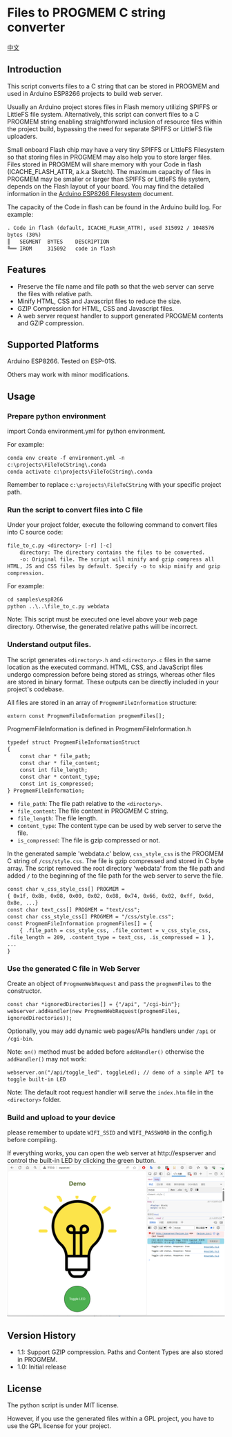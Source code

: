 # Files to PROGMEM C string converter

[中文](readme_zh.md)
## Introduction
This script converts files to a C string that can be stored in PROGMEM and used in Arduino ESP8266 projects to build web server.

Usually an Arduino project stores files in Flash memory utilizing SPIFFS or LittleFS file system. Alternatively, this script can convert files to a C PROGMEM string enabling straightforward inclusion of resource files within the project build, bypassing the need for separate SPIFFS or LittleFS file uploaders.

Small onboard Flash chip may have a very tiny SPIFFS or LittleFS Filesystem so that storing files in PROGMEM may also help you to store larger files. Files stored in PROGMEM will share memory with your Code in flash (ICACHE_FLASH_ATTR, a.k.a Sketch). The maximum capacity of files in PROGMEM may be smaller or larger than SPIFFS or LittleFS file system, depends on the Flash layout of your board. You may find the detailed information in the [Arduino ESP8266 Filesystem](https://arduino-esp8266.readthedocs.io/en/latest/filesystem.html) document.

The capacity of the Code in flash can be found in the Arduino build log. For example:
```
. Code in flash (default, ICACHE_FLASH_ATTR), used 315092 / 1048576 bytes (30%)
║   SEGMENT  BYTES    DESCRIPTION
╚══ IROM     315092   code in flash
```

## Features
* Preserve the file name and file path so that the web server can serve the files with relative path.
* Minify HTML, CSS and Javascript files to reduce the size.
* GZIP Compression for HTML, CSS and Javascript files.
* A web server request handler to support generated PROGMEM contents and GZIP compression.

## Supported Platforms
Arduino ESP8266. Tested on ESP-01S.

Others may work with minor modifications.

## Usage
### Prepare python environment
import Conda environment.yml for python environment.

For example:
```
conda env create -f environment.yml -n c:\projects\FileToCString\.conda
conda activate c:\projects\FileToCString\.conda
```

Remember to replace `c:\projects\FileToCString` with your specific project path.

### Run the script to convert files into C file
 Under your project folder, execute the following command to convert files into C source code:
```
file_to_c.py <directory> [-r] [-c]
    directory: The directory contains the files to be converted.
    -o: Original file. The script will minify and gzip compress all HTML, JS and CSS files by default. Specify -o to skip minify and gzip compression.
```
For example:
```
cd samples\esp8266
python ..\..\file_to_c.py webdata
```

Note: This script must be executed one level above your web page directory. Otherwise, the generated relative paths will be incorrect.

### Understand output files.
The script generates `<directory>.h` and `<directory>.c` files in the same location as the executed command. HTML, CSS, and JavaScript files undergo compression before being stored as strings, whereas other files are stored in binary format. These outputs can be directly included in your project's codebase.

All files are stored in an array of `ProgmemFileInformation` structure:
```
extern const ProgmemFileInformation progmemFiles[];
```
ProgmemFileInformation is defined in ProgmemFileInformation.h
```
typedef struct ProgmemFileInformationStruct
{
    const char * file_path;
    const char * file_content;
    const int file_length;
    const char * content_type;
    const int is_compressed;
} ProgmemFileInformation;
```

* `file_path`: The file path relative to the `<directory>`.
* `file_content`: The file content in PROGMEM C string.
* `file_length`: The file length.
* `content_type`: The content type can be used by web server to serve the file.
* `is_compressed`: The file is gzip compressed or not.

In the generated sample 'webdata.c' below, `css_style_css` is the PROGMEM C string of `/css/style.css`. The file is gzip compressed and stored in C byte array.
The script removed the root directory 'webdata' from the file path and added `/` to the beginning of the file path for the web server to serve the file.
```
const char v_css_style_css[] PROGMEM = 
{ 0x1f, 0x8b, 0x08, 0x00, 0x02, 0x08, 0x74, 0x66, 0x02, 0xff, 0x6d, 0x8e, ...}
const char text_css[] PROGMEM = "text/css";
const char css_style_css[] PROGMEM = "/css/style.css";
const ProgmemFileInformation progmemFiles[] = {
    { .file_path = css_style_css, .file_content = v_css_style_css, .file_length = 209, .content_type = text_css, .is_compressed = 1 },
...
}
```


### Use the generated C file in Web Server
Create an object of `ProgmemWebRequest` and pass the `progmemFiles` to the constructor.
```
const char *ignoredDirectories[] = {"/api", "/cgi-bin"};
webserver.addHandler(new ProgmemWebRequest(progmemFiles, ignoredDirectories));
```
Optionally, you may add dynamic web pages/APIs handlers under `/api` or `/cgi-bin`. 

Note: `on()` method must be added before `addHandler()` otherwise the `addHandler()` may not work:
```
webserver.on("/api/toggle_led", toggleLed); // demo of a simple API to toggle built-in LED
```

Note: The default root request handler will serve the `index.htm` file in the `<directory>` folder.


### Build and upload to your device
please remember to update `WIFI_SSID` and `WIFI_PASSWORD` in the config.h before compiling.

If everything works, you can open the web server at http://espserver and control the built-in LED by clicking the green button.
![screenshot](images/demo.png)

## Version History
* 1.1: Support GZIP compression. Paths and Content Types are also stored in PROGMEM.
* 1.0: Initial release

## License
The python script is under MIT license.

However, if you use the generated files within a GPL project, you have to use the GPL license for your project.
